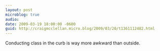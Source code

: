 ```yaml
---
layout: post
microblog: true
audio: 
date: 2009-03-19 18:00:00 -0600
guid: http://craigmcclellan.micro.blog/2009/03/20/t1361112482.html
---
```

Conducting class in the curb is way more awkward than outside.
